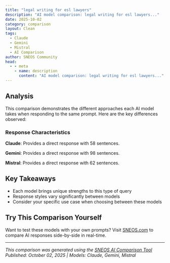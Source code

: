 ```yaml
---
title: "legal writing for esl lawyers"
description: "AI model comparison: legal writing for esl lawyers..."
date: 2025-10-02
category: comparison
layout: Clean
tags:
  - Claude
  - Gemini
  - Mistral
  - AI Comparison
author: SNEOS Community
head:
  - - meta
    - name: description
      content: "AI model comparison: legal writing for esl lawyers..."
---
```


<ChatComparison
  title="legal writing for esl lawyers"
  prompt="legal writing for esl lawyers"
  :responses='{
    "Claude": "# Legal Writing for ESL Lawyers: A Comprehensive Guide\n\n## Core Principles\n\n### 1. **Clarity Over Complexity**\n- Use simple, direct language\n- Avoid unnecessarily complex sentence structures\n- Choose common legal terms over archaic ones\n- Example: \u0022The contract is void\u0022 rather than \u0022The aforementioned agreement shall be deemed null and void\u0022\n\n### 2. **Precision and Accuracy**\n- Each word must have a specific purpose\n- Use exact legal terminology when necessary\n- Avoid ambiguous pronouns\n- Be consistent with terminology throughout\n\n## Essential Legal Writing Structures\n\n### **IRAC Method** (Issue, Rule, Analysis, Conclusion)\n**Issue**: What legal question needs to be resolved?\n**Rule**: What is the applicable law?\n**Analysis**: How does the law apply to the facts?\n**Conclusion**: What is the result?\n\n### **CREAC Method** (Conclusion, Rule, Explanation, Application, Conclusion)\n- Start with your conclusion\n- State the legal rule\n- Explain the rule with case law\n- Apply the rule to your facts\n- Restate your conclusion\n\n## Common ESL Challenges \u0026 Solutions\n\n### **Article Usage (a, an, the)**\n- **Correct**: \u0022The defendant filed a motion\u0022\n- **Incorrect**: \u0022Defendant filed motion\u0022\n- **Tip**: Use \u0022the\u0022 for specific items, \u0022a/an\u0022 for general items\n\n### **Preposition Usage**\n- \u0022Pursuant to\u0022 (not \u0022pursuant with\u0022)\n- \u0022In accordance with\u0022 (not \u0022in accordance to\u0022)\n- \u0022Based on\u0022 (not \u0022based in\u0022)\n\n### **Verb Tenses in Legal Writing**\n- **Present**: For current law (\u0022The statute requires...\u0022)\n- **Past**: For completed actions (\u0022The court held...\u0022)\n- **Future**: For potential outcomes (\u0022The plaintiff may recover...\u0022)\n\n## Key Legal Phrases and Their Proper Usage\n\n### **Introductory Phrases**\n- \u0022It is well-established that...\u0022\n- \u0022The court must determine whether...\u0022\n- \u0022The issue before the court is...\u0022\n- \u0022Under the circumstances presented...\u0022\n\n### **Transitional Phrases**\n- \u0022However\u0022 (contrast)\n- \u0022Moreover\u0022 (addition)\n- \u0022Nevertheless\u0022 (concession)\n- \u0022Consequently\u0022 (result)\n\n### **Concluding Phrases**\n- \u0022For the foregoing reasons...\u0022\n- \u0022Based on the analysis above...\u0022\n- \u0022In light of these considerations...\u0022\n\n## Document-Specific Guidelines\n\n### **Legal Memoranda**\n**Structure:**\n1. Heading\n2. Question Presented\n3. Brief Answer\n4. Statement of Facts\n5. Discussion\n6. Conclusion\n\n**Language Tips:**\n- Use objective tone\n- Present both sides of arguments\n- Avoid advocacy language\n\n### **Briefs**\n**Structure:**\n1. Statement of Issues\n2. Statement of the Case\n3. Argument\n4. Conclusion\n\n**Language Tips:**\n- Use persuasive but professional tone\n- Emphasize favorable facts\n- Address counterarguments\n\n### **Contracts**\n**Key Elements:**\n- Clear definitions section\n- Precise obligations and rights\n- Consistent terminology\n- Proper conditions and contingencies\n\n## Grammar Essentials for Legal Writing\n\n### **Sentence Structure**\n- **Avoid**: Run-on sentences with multiple clauses\n- **Prefer**: Clear, direct sentences\n- **Example**: \n  - Poor: \u0022The defendant, who was driving the vehicle at the time of the accident that occurred on Main Street, failed to stop at the red light.\u0022\n  - Better: \u0022The defendant was driving on Main Street when the accident occurred. He failed to stop at the red light.\u0022\n\n### **Passive vs. Active Voice**\n- **Active** (preferred): \u0022The court granted the motion\u0022\n- **Passive** (use sparingly): \u0022The motion was granted\u0022\n- **Exception**: Use passive when the actor is unknown or irrelevant\n\n### **Parallel Structure**\n- **Correct**: \u0022The agreement covers pricing, delivery, and payment terms\u0022\n- **Incorrect**: \u0022The agreement covers pricing, delivery, and how payment will be made\u0022\n\n## Citation and Legal Authority\n\n### **Hierarchy of Authority**\n1. Constitutions\n2. Statutes\n3. Regulations\n4. Case law (by court level)\n5. Secondary sources\n\n### **Citation Format** (Bluebook Style)\n- **Cases**: *Brown v. Board of Education*, 347 U.S. 483 (1954)",
    "Gemini": "## Legal Writing for ESL Lawyers: A Guide to Clarity and Precision\n\nWriting effectively in legal English as a non-native speaker presents unique challenges. Clarity, precision, and adherence to specific conventions are paramount. This guide provides tips and strategies to improve your legal writing skills.\n\n**I. Foundational Principles:**\n\n*   **Understanding Your Audience:**  Tailor your writing to the intended reader. Is it a judge, client, opposing counsel, or another lawyer?  Adjust your tone, level of detail, and complexity accordingly.\n\n*   **Clarity is King (and Queen):**  Ambiguity is the enemy of good legal writing. Use clear, simple language whenever possible. Avoid jargon unless it\u0027s essential and understood by your audience.\n\n*   **Precision is Paramount:** Legal writing requires meticulous accuracy. Use specific, verifiable language. Avoid vague terms and generalizations.\n\n*   **Know the Conventions:**  Legal writing adheres to strict formatting and stylistic conventions (e.g., citation styles, headings, sentence structure). Familiarize yourself with the rules in your jurisdiction.\n\n*   **Use Plain Language:**  Strive for plain language principles: short sentences, active voice, clear verbs, and simple vocabulary.  While legal terms are necessary, unnecessary complexity should be avoided.\n\n**II. Specific Areas to Focus On:**\n\n**A. Grammar \u0026 Sentence Structure:**\n\n*   **Subject-Verb Agreement:**  Ensure your verbs agree with their subjects in number.  Pay attention to collective nouns, indefinite pronouns, and compound subjects.\n\n*   **Tense Consistency:** Maintain consistent verb tenses throughout your document.  Use the appropriate tense to convey the timing of events.\n\n*   **Pronoun Reference:**  Make sure your pronouns clearly refer to their antecedents.  Avoid ambiguous pronoun references.\n\n*   **Parallel Structure:**  Use parallel structure when listing items or phrases.  This enhances clarity and readability.\n\n*   **Avoid Dangling Modifiers:**  Ensure modifiers clearly relate to the word they are intended to modify.\n\n*   **Active vs. Passive Voice:**  Prefer the active voice whenever possible.  It makes your writing more direct and easier to understand. Passive voice can be useful when the actor is unknown or unimportant, but overuse can lead to wordiness and confusion. (e.g., Active: \u0022The defendant breached the contract.\u0022  Passive: \u0022The contract was breached by the defendant.\u0022)\n\n**B. Vocabulary \u0026 Terminology:**\n\n*   **Legal Jargon:**  Use legal jargon only when necessary and appropriate for your audience.  Define unfamiliar terms or use plain language equivalents.\n\n*   **Synonyms:**  Be cautious when using synonyms.  Legal terms often have precise meanings, and a seemingly equivalent word may have different legal implications.\n\n*   **Word Choice:**  Choose words carefully to convey the exact meaning you intend.  Consider the nuances of different words and their legal connotations.\n\n*   **Common Legal Phrases:**  Familiarize yourself with common legal phrases and idioms (e.g., \u0022prima facie,\u0022 \u0022res ipsa loquitur,\u0022 \u0022ipso facto\u0022). Use them correctly and sparingly.\n\n*   **Collocations:**  Pay attention to collocations (words that commonly go together).  For example, \u0022file a lawsuit\u0022 rather than \u0022launch a lawsuit.\u0022\n\n*   **Dictionaries and Thesauruses:**  Use reputable legal dictionaries and thesauruses to ensure you are using words accurately. Westlaw, LexisNexis, Black\u0027s Law Dictionary are good resources.\n\n**C. Structure \u0026 Organization:**\n\n*   **Clear Headings \u0026 Subheadings:**  Use clear and informative headings and subheadings to guide the reader through your document.\n\n*   **Logical Flow:**  Organize your arguments logically and coherently.  Use transitional words and phrases to connect ideas and paragraphs.\n\n*   **Topic Sentences:**  Start each paragraph with a clear topic sentence that summarizes the main point of the paragraph.\n\n*   **Outlining:**  Create an outline before you start writing to organize your thoughts and ensure a logical structure.\n\n*   **IRAC Method (Issue, Rule, Application, Conclusion):** This method is often used in legal writing to structure arguments. Clearly identify the issue, state the relevant rule of law, apply the rule to the facts, and reach a conclusion.\n\n**D. Citation \u0026 Authority:**\n\n*   **Citation Styles:**  Adhere to the specific citation style required by the court or jurisdiction (e.g., Bluebook, ALWD Guide).\n\n*   **Accurate Citations:**  Double-check all citations for accuracy.  Incorrect citations can undermine your credibility.\n\n*   **Authority:**  Support your arguments with relevant case law, statutes, and other legal authorities.\n\n*   **Distinguishing Cases:**  Learn how to distinguish unfavorable cases from your client\u0027s situation.\n\n**III. Practical Tips for ESL Lawyers:**\n\n*   **Read Extensively:**  Read legal texts in English regularly to improve your vocabulary, grammar, and understanding of legal concepts.\n\n*   **Practice Writing:**  Write regularly, even if it\u0027s just for practice.  The more you write, the more comfortable you will become.\n\n*   **Seek Feedback:**  Ask native English-speaking lawyers or legal professionals to review your writing and provide feedback.\n\n*   **Use Grammar and Style Checkers:**  Use grammar and style checkers (e.g., Grammarly, ProWritingAid) to identify errors in your writing.  However, don\u0027t rely on them exclusively; they are not always accurate.\n\n*   **Work with a Legal Editor:**  Consider hiring a legal editor to review your writing and provide professional editing services.\n\n*   **Take Legal Writing Courses:**  Enroll in legal writing courses specifically designed for ESL lawyers.\n\n*   **Develop a Legal Glossary:**  Create a personal glossary of legal terms and phrases that you frequently use.\n\n*   **Immerse Yourself in the Legal Environment:**  Attend legal conferences, workshops, and seminars to learn from experienced lawyers and improve your understanding of legal English.\n\n*   **Don\u0027t Be Afraid to Ask Questions:** If you are unsure about a legal term or concept, don\u0027t hesitate to ask for clarification from a colleague or mentor.\n\n**IV. Examples \u0026 Exercises:**\n\n**(A) Example of improving clarity:**\n\n*   **Original:** \u0022The aforementioned party, hereinafter referred to as \u0027the Plaintiff,\u0027 alleges that the Defendant did in fact commit the act of negligence that resulted in the injury that was sustained by the Plaintiff.\u0022\n*   **Revised:** \u0022The Plaintiff alleges that the Defendant negligently caused the Plaintiff\u0027s injury.\u0022\n\n**(B) Exercise: Rewrite the following sentence using active voice and more precise language:**\n\n*   **Original:** \u0022It is alleged that the crime was committed by the suspect.\u0022\n*   **Possible Revision:** \u0022The police allege that the suspect committed the crime.\u0022\n\n**V. Resources:**\n\n*   **Black\u0027s Law Dictionary:** A comprehensive legal dictionary.\n*   **The Bluebook: A Uniform System of Citation:**  A guide to legal citation.\n*   **ALWD Guide to Legal Citation:**  Another guide to legal citation.\n*   **Plain Language.gov:**  A website dedicated to promoting plain language principles in government writing.\n*   **Legal writing textbooks and handbooks:** Many textbooks and handbooks are available that provide detailed guidance on legal writing.\n\nBy focusing on clarity, precision, and adherence to legal conventions, ESL lawyers can overcome the challenges of legal writing and effectively advocate for their clients. Remember that consistent practice and seeking feedback are essential for improvement. Good luck!\n",
    "Mistral": "Legal writing for ESL (English as a Second Language) lawyers can be challenging, but with the right strategies and resources, it can be mastered effectively. Here are some tips and guidelines to help ESL lawyers improve their legal writing skills:\n\n### 1. **Understand Legal Terminology**\n   - **Learn Key Terms**: Familiarize yourself with common legal terms and phrases. Use legal dictionaries and glossaries.\n   - **Contextual Learning**: Understand the context in which legal terms are used. This can help in grasping the nuances of legal language.\n\n### 2. **Read Legal Documents**\n   - **Study Examples**: Read a variety of legal documents such as contracts, briefs, and opinions. This will help you understand the structure and style of legal writing.\n   - **Analyze Structure**: Pay attention to the organization and flow of legal documents. Notice how arguments are presented and supported.\n\n### 3. **Use Clear and Concise Language**\n   - **Avoid Jargon**: While legal writing often includes specialized terms, avoid unnecessary jargon. Use plain language whenever possible.\n   - **Be Precise**: Legal writing requires precision. Ensure that your sentences are clear and unambiguous.\n\n### 4. **Practice Writing**\n   - **Write Regularly**: Practice writing legal documents, memos, and briefs. The more you write, the more comfortable you will become with the language and structure.\n   - **Get Feedback**: Have your writing reviewed by colleagues or mentors. Feedback is crucial for improvement.\n\n### 5. **Use Legal Writing Resources**\n   - **Books and Guides**: Use legal writing guides and books specifically designed for ESL lawyers. Some recommended books include \u0022The Elements of Legal Style\u0022 by Bryan A. Garner and \u0022Legal Writing in Plain English\u0022 by Bryan A. Garner.\n   - **Online Courses**: Enroll in online courses or workshops that focus on legal writing for non-native English speakers.\n\n### 6. **Improve Grammar and Punctuation**\n   - **Grammar Tools**: Use grammar-checking tools like Grammarly or Hemingway Editor to improve your writing.\n   - **Punctuation Rules**: Understand and apply punctuation rules correctly. Punctuation can significantly affect the clarity and meaning of legal documents.\n\n### 7. **Cultural Awareness**\n   - **Legal Culture**: Understand the cultural norms and expectations of legal writing in the jurisdiction where you practice. Legal writing styles can vary significantly between different legal systems.\n   - **Professional Etiquette**: Be aware of professional etiquette and conventions in legal writing. This includes addressing judges, opposing counsel, and clients appropriately.\n\n### 8. **Use Translation Tools Wisely**\n   - **Translation Software**: Use translation software to help with understanding complex legal terms and phrases. However, rely on your own judgment and understanding rather than solely on the software.\n   - **Bilingual Dictionaries**: Use bilingual legal dictionaries to find equivalent terms in your native language and English.\n\n### 9. **Join Legal Writing Groups**\n   - **Professional Associations**: Join legal writing groups or associations that focus on improving legal writing skills. These groups often provide resources, workshops, and networking opportunities.\n   - **Peer Review**: Participate in peer review sessions where you can exchange feedback with other lawyers.\n\n### 10. **Stay Updated**\n   - **Continuous Learning**: Legal writing is a continuous learning process. Stay updated with the latest developments in legal writing and language usage.\n   - **Legal Journals**: Read legal journals and articles to stay informed about current trends and best practices in legal writing.\n\n### Sample Legal Writing Exercise\n\n**Scenario**: You are drafting a memo to a client regarding a potential breach of contract.\n\n**Memo Template**:\n\n---\n\n**MEMORANDUM**\n\n**TO:** [Client\u0027s Name]\n\n**FROM:** [Your Name]\n\n**DATE:** [Date]\n\n**SUBJECT:** Potential Breach of Contract\n\n**Introduction:**\n\nDear [Client\u0027s Name],\n\nI am writing to inform you about a potential breach of contract involving [specific details of the contract and parties involved]. This memo outlines the key issues, legal implications, and recommended actions.\n\n**Background:**\n\n[Provide a brief background of the contract, including the date it was signed, the parties involved, and the key terms and conditions.]\n\n**Issue:**\n\n[Describe the specific issue that constitutes a potential breach of contract. Include any relevant dates, actions, or communications.]\n\n**Legal Analysis:**\n\n[Analyze the legal implications of the potential breach. Refer to relevant legal principles, case law, and statutes. Explain how these apply to the current situation.]\n\n**Recommendations:**\n\n[Provide clear and actionable recommendations for addressing the potential breach. Include steps for mitigation, negotiation, or legal action.]\n\n**Conclusion:**\n\n[Summarize the key points and next steps. Assure the client of your continued support and availability for further discussion.]\n\nSincerely,\n\n[Your Name]\n\n---\n\nBy following these guidelines and practicing regularly, ESL lawyers can significantly improve their legal writing skills and effectively communicate in the legal profession."
  }'
  published-date="00:38"
/>

## Analysis

This comparison demonstrates the different approaches each AI model takes when responding to the same prompt. Here are the key differences observed:

### Response Characteristics

**Claude**: Provides a direct response with 58 sentences. 

**Gemini**: Provides a direct response with 98 sentences. 

**Mistral**: Provides a direct response with 62 sentences. 

## Key Takeaways

- Each model brings unique strengths to this type of query
- Response styles vary significantly between models
- Consider your specific use case when choosing between these models

## Try This Comparison Yourself

Want to test these models with your own prompts? Visit [SNEOS.com](https://sneos.com) to compare AI responses side-by-side in real-time.

---

*This comparison was generated using the [SNEOS AI Comparison Tool](https://sneos.com)*
*Published: October 02, 2025 | Models: Claude, Gemini, Mistral*
